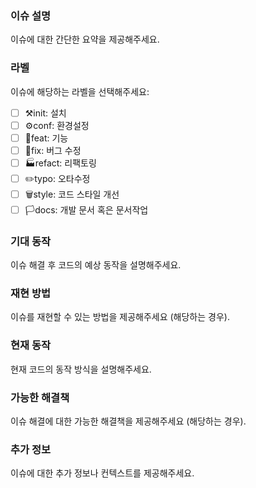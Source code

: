 ### 이슈 설명
이슈에 대한 간단한 요약을 제공해주세요.

### 라벨
이슈에 해당하는 라벨을 선택해주세요:

 - [ ] ⚒️init: 설치
 - [ ] ⚙️conf: 환경설정
 - [ ] 📜feat: 기능
 - [ ] 🔨fix: 버그 수정
 - [ ] 🏭refact: 리팩토링
 - [ ] ✏️typo: 오타수정
 - [ ] 🗑️style: 코드 스타일 개선
 - [ ] 🏳️docs: 개발 문서 혹은 문서작업

### 기대 동작
이슈 해결 후 코드의 예상 동작을 설명해주세요.

### 재현 방법
이슈를 재현할 수 있는 방법을 제공해주세요 (해당하는 경우).

### 현재 동작
현재 코드의 동작 방식을 설명해주세요.

### 가능한 해결책
이슈 해결에 대한 가능한 해결책을 제공해주세요 (해당하는 경우).

### 추가 정보

이슈에 대한 추가 정보나 컨텍스트를 제공해주세요.